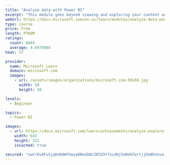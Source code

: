 ```yaml
---
title: "Analyze data with Power BI"
excerpt: "This module goes beyond viewing and exploring your content and explains how to interact with it by working with reports and dashboards to uncover and share new business insights."
webUrl: https://docs.microsoft.com/en-us/learn/modules/analyze-data-power-bi/
type: course
price: Free
length: PT60M
ratings:
  count: 6685
  average: 4.6979804
heat: 57

provider:
  name: Microsoft Learn
  domain: microsoft.com
  images:
    - url: /assets/images/organizations/microsoft.com-50x50.jpg
      width: 50
      height: 50

levels:
  - Beginner

topics:
  - Power BI

images:
  - url: https://docs.microsoft.com/learn/achievements/analyze-explore-data-power-bi-social.png
    width: 643
    height: 321
    isCached: true

secured: "swCrOvAFvSjqbV60WfUeyeDNodG6CZ0lD3Y7su3Nj5oBVH7wrtjjDnBhVxvaix9GT7Qh9ghvjIu+VzCeHKlSulCtyYLUT82a5VFz13S4pCBGt/O4JA+PPnS8NCEYMUIPd+71I+kk4CveBkOEWqBvJwQf6QJAp29YwDYzSzHui6d73racXobmYR0hNuZIQgknTFPY5uEqUFnwvlsNPzEg4NvMdUoxyMweUZCcJ8Ch2ZUepdVMW18IyW3w31B5j8s2u6nAsV6K0FnRwNihRn57yQf+boBr9d2CDIaZifonwTnUgQU0GaxtX1AAfA4S0tZ7JBgH/7lpMqsnVfYNifBn2Hf8yfNMDqeT8qoUG23TtlLwEFF8sFx8/hM8G/D/tNdFbGRG/KD9TJlrNV1w6S5a2BX0BlZ+m8NCTOT7iDl2hTE=;3AVydcRXyPAKtowCiHA4BQ=="
---
```


